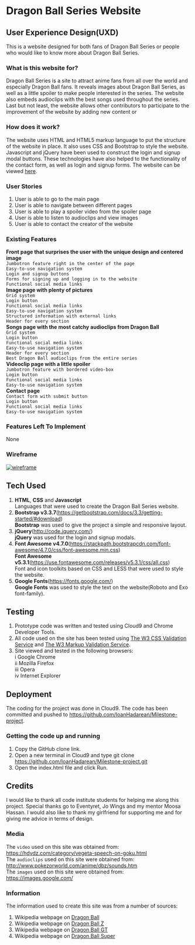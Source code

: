 # Dragon Ball Series Website

## User Experience Design(UXD)

This is a website designed for both fans of Dragon Ball Series or people who would like to know more
about Dragon Ball Series.

### What is this website for?

Dragon Ball Series is a site to attract anime fans from all over the world and especially Dragon Ball
fans. It reveals images about Dragon Ball Series, as well as a little spoiler to make people interested
in the series. The website also embeds audioclips with the best songs used throughout the series. Last
but not least, the website allows other contributors to participate to the improvement of the website 
by adding new content or 

### How does it work?

The website uses HTML and HTML5 markup language to put the structure of the website in place. It also 
uses CSS and Bootstrap to style the website. Javascript and jQuery have been used to construct the
login and signup modal buttons. These technologies have also helped to the functionality of the 
contact form, as well as login and signup forms. The website can be viewed [here](https://milestone-project-ioan1997.c9users.io/index.html).

### User Stories
1. User is able to go to the main page 
2. User is able to navigate between different pages
3. User is able to play a spoiler video from the spoiler page
4. User is able to listen to audioclips and view images
5. User is able to contact the creator of the website

### Existing Features

**Front page that surprises the user with the unique design and centered image**
<br>`Jumbotron feature right in the center of the page`
<br>`Easy-to-use navigation system`
<br>`Login and signup buttons`
<br>`Forms for signing up and logging in to the website`
<br>`Functional social media links`
<br>**Image page with plenty of pictures**
<br>`Grid system` 
<br>`Login button`
<br>`Functional social media links`
<br>`Easy-to-use navigation system`
<br>`Structured information with external links`
<br>`Header for every section`
<br>**Songs page with the most catchy audioclips from Dragon Ball**
<br>`Grid system`
<br>`Login button`
<br>`Functional social media links`
<br>`Easy-to-use navigation system`
<br>`Header for every section`
<br>`Best Dragon Ball audioclips from the entire series`
<br>**Videoclip page with a little spoiler**
<br>`Jumbotron feature with bordered video-box`
<br>`Login button`
<br>`Functional social media links`
<br>`Easy-to-use navigation system`
<br>**Contact page**
<br>`Contact form with submit button`
<br>`Login button`
<br>`Functional social media links`
<br>`Easy-to-use navigation system`

### Features Left To Implement

None

### Wireframe

<a href="assets/wireframe/wireframe.png"><img src="https://preview.ibb.co/epMQu9/wireframe.png" alt="wireframe" border="0"></a>

## Tech Used

1. **HTML**, **CSS** and **Javascript**
    <br>Languages that were used to create the Dragon Ball Series website.
2. **Bootstrap v3.3.7**(https://getbootstrap.com/docs/3.3/getting-started/#download)
    <br>**Bootstrap** was used to give the project a simple and responsive layout.
3. **jQuery**(http://code.jquery.com/)
      <br>**jQuery** was used for the login and signup modals.
4. **Font Awesome v4.7.0**(https://stackpath.bootstrapcdn.com/font-awesome/4.7.0/css/font-awesome.min.css)
    <br>**Font Awesome v5.3.1**(https://use.fontawesome.com/releases/v5.3.1/css/all.css)
    <br>Font and icon toolkits based on CSS and LESS that were used to style the website.
5. **Google Fonts**(https://fonts.google.com/)
    <br>**Google Fonts** was used to style the text on the website(Roboto and Exo font-family).

## Testing

1. Prototype code was written and tested using Cloud9 and Chrome Developer Tools.
2. All code used on the site has been tested using [The W3 CSS Validation Service](https://jigsaw.w3.org/css-validator/) 
            and [The W3 Markup Validation Service](https://validator.w3.org/).
3. Site viewed and tested in the following browsers:
<br>    i Google Chrome
<br>    ii Mozilla Firefox
<br>    iii Opera
<br>    iv Internet Explorer

## Deployment

The coding for the project was done in Cloud9. The code has been committed and pushed to https://github.com/IoanHadarean/Milestone-project.

### Getting the code up and running

1. Copy the GitHub clone link.
2. Open a new terminal in Cloud9 and type git clone https://github.com/IoanHadarean/Milestone-project.git
3. Open the index.html file and click Run.

## Credits

I would like to thank all code institute students for helping me along this project. Special thanks go to Eventyret, Jo Wings and my mentor Moosa Hassan.
I would also like to thank my girlfriend for supporting me and for giving me advice in terms of design.

### Media

The `video` used on this site was obtained from: https://hdvdz.com/category/vegeta-speech-on-goku.html
<br>The `audioclips` used on this site were obtained from: http://www.pokezorworld.com/anime/dbz/sounds.htm
<br>The `images` used on this site were obtained from: https://images.google.com/

### Information

The information used to create this site was from a number of sources:
1. Wikipedia webpage on [Dragon Ball](https://en.wikipedia.org/wiki/Dragon_Ball)
2. Wikipedia webpage on [Dragon Ball Z](https://en.wikipedia.org/wiki/Dragon_Ball_Z)
3. Wikipedia webpage on [Dragon Ball GT](https://en.wikipedia.org/wiki/Dragon_Ball_GT)
4. Wikipedia webpage on [Dragon Ball Super](https://en.wikipedia.org/wiki/Dragon_Ball_Super)

